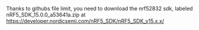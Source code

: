 Thanks to githubs file limit, you need to download the nrf52832 sdk, labeled nRF5_SDK_15.0.0_a53641a.zip at https://developer.nordicsemi.com/nRF5_SDK/nRF5_SDK_v15.x.x/
